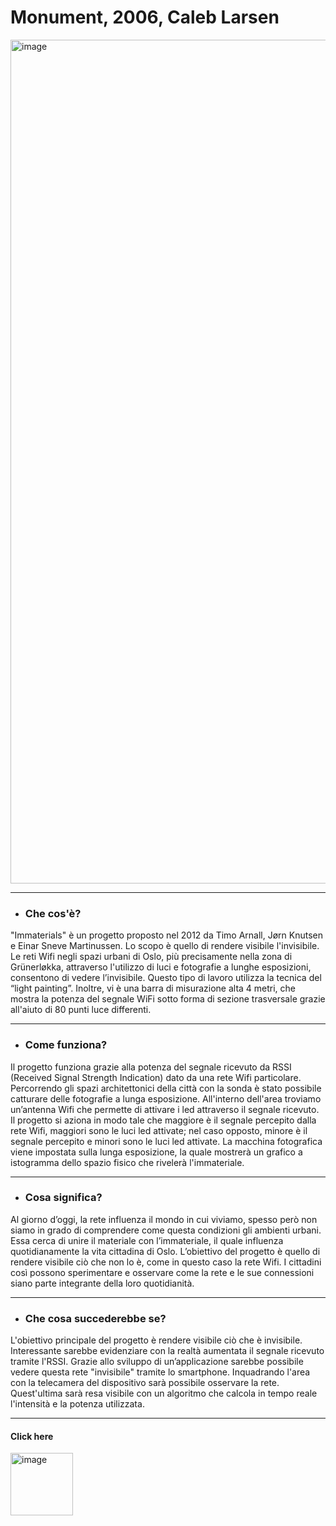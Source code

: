 # Monument, 2006, Caleb Larsen


<img width="1350" alt="image" src="https://camo.githubusercontent.com/05bec9d1cee5d224c36e00a1be20f3e79d84b63a8befffe270ae948568c48370/68747470733a2f2f692e696d6775722e636f6d2f4e6f56505a67742e6a7067">

------

* ### Che cos'è?


"Immaterials" è un progetto proposto nel 2012 da Timo Arnall, Jørn Knutsen e Einar Sneve Martinussen. Lo scopo è quello di rendere visibile l'invisibile. Le reti Wifi negli spazi urbani di Oslo, più precisamente nella zona di Grünerløkka, attraverso l'utilizzo di luci e fotografie a lunghe esposizioni, consentono di vedere l’invisibile. Questo tipo di lavoro utilizza la tecnica del “light painting”. Inoltre, vi è una barra di misurazione alta 4 metri, che mostra la potenza del segnale WiFi sotto forma di sezione trasversale grazie all'aiuto di 80 punti luce differenti.

------

* ### Come funziona?


Il progetto funziona grazie  alla potenza del segnale ricevuto da RSSI (Received Signal Strength Indication) dato da una rete Wifi particolare. Percorrendo gli spazi architettonici della città con la sonda è stato possibile catturare delle fotografie a lunga esposizione. All'interno dell'area troviamo un’antenna Wifi che permette di attivare i led attraverso il segnale ricevuto. Il progetto si aziona in modo tale che maggiore è il segnale percepito dalla rete Wifi, maggiori sono le luci led attivate; nel caso opposto, minore è il segnale percepito e minori sono le luci led attivate. La macchina fotografica viene impostata sulla lunga esposizione, la quale mostrerà un grafico a istogramma dello spazio fisico che rivelerà l'immateriale.


------

* ### Cosa significa?


Al giorno d’oggi, la rete influenza il mondo in cui viviamo, spesso però non siamo in grado di comprendere come questa condizioni gli ambienti urbani.  Essa cerca di unire il materiale con l’immateriale, il quale influenza quotidianamente la vita cittadina di Oslo. L’obiettivo del progetto è quello di rendere visibile ciò che non lo è, come in questo caso la rete Wifi. I cittadini così possono sperimentare e osservare come la rete e le sue connessioni siano parte integrante della loro quotidianità.

------

* ### Che cosa succederebbe se?


L'obiettivo principale del progetto è rendere visibile ciò che è invisibile. Interessante sarebbe evidenziare con la realtà aumentata il segnale ricevuto tramite l'RSSI. Grazie allo sviluppo di un’applicazione sarebbe possibile vedere questa rete "invisibile" tramite lo smartphone. Inquadrando l'area con la telecamera del dispositivo sarà possibile osservare la rete. Quest'ultima sarà resa visibile con un algoritmo che calcola in tempo reale l'intensità e la potenza utilizzata.

------

 #### Click here 
[<img width="100" alt="image" src="https://user-images.githubusercontent.com/101251566/175774694-caedb5f3-d735-4ef0-aba4-714b756e4c4e.png">](https://www.youtube.com/watch?v=cxdjfOkPu-E&t=2s)
